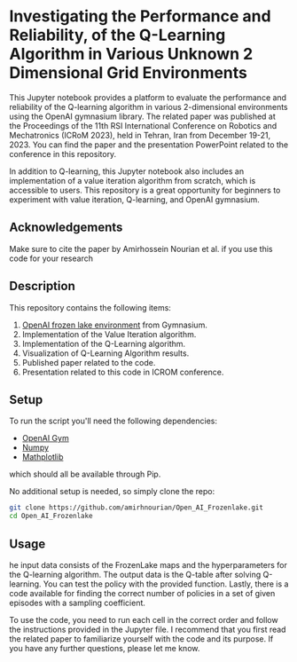 

# Investigating the Performance and Reliability, of the Q-Learning Algorithm in Various Unknown 2 Dimensional Grid Environments

This Jupyter notebook provides a platform to evaluate the performance and reliability of the Q-learning algorithm in various 2-dimensional environments using the OpenAI gymnasium library. The related paper was published at the Proceedings of the 11th RSI International Conference on Robotics and Mechatronics (ICRoM 2023), held in Tehran, Iran from December 19-21, 2023. You can find the paper and the presentation PowerPoint related to the conference in this repository.

In addition to Q-learning, this Jupyter notebook also includes an implementation of a value iteration algorithm from scratch, which is accessible to users. This repository is a great opportunity for beginners to experiment with value iteration, Q-learning, and OpenAI gymnasium.

## Acknowledgements

Make sure to cite the paper by Amirhossein Nourian et al. if you use this code for your research

## Description

This repository contains the following items:

1. [OpenAI frozen lake environment](https://gymnasium.farama.org/environments/toy_text/frozen_lake/)  from Gymnasium.
2. Implementation of the Value Iteration algorithm.
3. Implementation of the Q-Learning algorithm.
4. Visualization of Q-Learning Algorithm results.
5. Published paper related to the code.
6. Presentation related to this code in ICROM conference.

## Setup 

To run the script you'll need the following dependencies:

- [OpenAI Gym](https://gymnasium.farama.org/index.html) 
- [Numpy](https://numpy.org/)  
- [Mathplotlib](https://matplotlib.org/)  

which should all be available through Pip.

No additional setup is needed, so simply clone the repo:
```sh
git clone https://github.com/amirhnourian/Open_AI_Frozenlake.git
cd Open_AI_Frozenlake
```  

## Usage 

he input data consists of the FrozenLake maps and the hyperparameters for the Q-learning algorithm. The output data is the Q-table after solving Q-learning. You can test the policy with the provided function. Lastly, there is a code available for finding the correct number of policies in a set of given episodes with a sampling coefficient.

To use the code, you need to run each cell in the correct order and follow the instructions provided in the Jupyter file. I recommend that you first read the related paper to familiarize yourself with the code and its purpose. If you have any further questions, please let me know.















